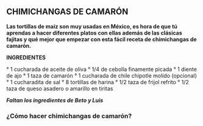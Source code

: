 ## CHIMICHANGAS DE CAMARÓN ##

**Las tortillas de maíz son muy usadas en México, es hora de que tú aprendas a hacer diferentes platos con ellas además de las clásicas fajitas y qué mejor que empezar con esta fácil receta de chimichangas de camarón.** 

**INGREDIENTES**

° 1 cucharada de aceite de oliva
° 1/4 de cebolla finamente picada
° 1 diente de ajo
° 1 taza de camarón
° 1 cucharada de chile chipotle molido (opcional)
° 1 cucharadita de sal 
° 8 tortillas de harina
° 1/2 taza de frijol refrito
° 1/2 taza de queso asadero o amarillo en tiritas

***Faltan los ingredientes de Beto y Luis***

### ¿Cómo hacer chimichangas de camarón? ###

